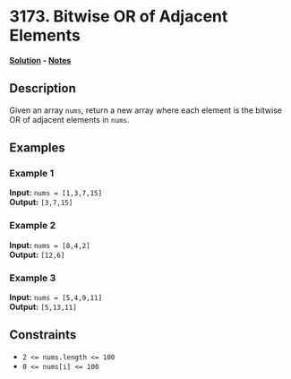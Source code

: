 # 3173. Bitwise OR of Adjacent Elements

**[Solution](./solution.c) - [Notes](./notes.md)**

## Description
Given an array `nums`, return a new array where each element is the bitwise OR of adjacent elements in `nums`.

## Examples

### Example 1
**Input:** `nums = [1,3,7,15]`  
**Output:** `[3,7,15]`

### Example 2
**Input:** `nums = [8,4,2]`  
**Output:** `[12,6]`

### Example 3
**Input:** `nums = [5,4,9,11]`  
**Output:** `[5,13,11]`

## Constraints
- `2 <= nums.length <= 100`
- `0 <= nums[i] <= 100`
